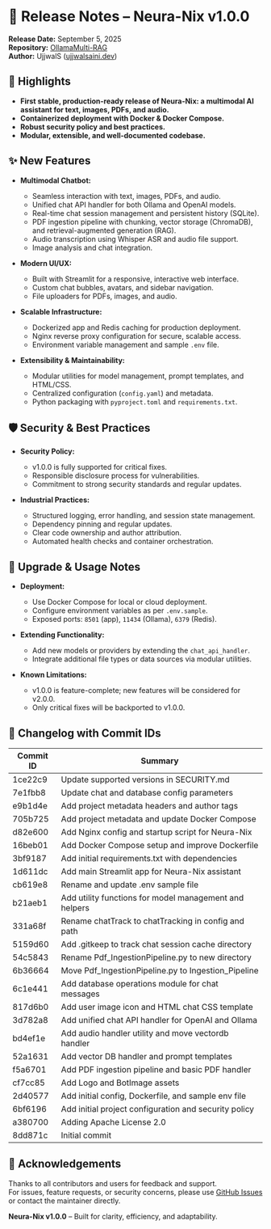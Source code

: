 # 🚀 Release Notes – Neura-Nix v1.0.0

**Release Date:** September 5, 2025  
**Repository:** [OllamaMulti-RAG](https://github.com/UjjwalSaini07/OllamaMulti-RAG)  
**Author:** UjjwalS ([ujjwalsaini.dev](https://ujjwalsaini.dev))

## 🎉 Highlights

- **First stable, production-ready release of Neura-Nix: a multimodal AI assistant for text, images, PDFs, and audio.**
- **Containerized deployment with Docker & Docker Compose.**
- **Robust security policy and best practices.**
- **Modular, extensible, and well-documented codebase.**


## ✨ New Features

- **Multimodal Chatbot:**  
	- Seamless interaction with text, images, PDFs, and audio.  
	- Unified chat API handler for both Ollama and OpenAI models.  
	- Real-time chat session management and persistent history (SQLite).  
	- PDF ingestion pipeline with chunking, vector storage (ChromaDB), and retrieval-augmented generation (RAG).  
	- Audio transcription using Whisper ASR and audio file support.  
	- Image analysis and chat integration.

- **Modern UI/UX:**  
	- Built with Streamlit for a responsive, interactive web interface.  
	- Custom chat bubbles, avatars, and sidebar navigation.  
	- File uploaders for PDFs, images, and audio.

- **Scalable Infrastructure:**  
	- Dockerized app and Redis caching for production deployment.  
	- Nginx reverse proxy configuration for secure, scalable access.  
	- Environment variable management and sample `.env` file.

- **Extensibility & Maintainability:**  
	- Modular utilities for model management, prompt templates, and HTML/CSS.  
	- Centralized configuration (`config.yaml`) and metadata.  
	- Python packaging with `pyproject.toml` and `requirements.txt`.

## 🛡️ Security & Best Practices

- **Security Policy:**  
	- v1.0.0 is fully supported for critical fixes.  
	- Responsible disclosure process for vulnerabilities.  
	- Commitment to strong security standards and regular updates.

- **Industrial Practices:**  
	- Structured logging, error handling, and session state management.  
	- Dependency pinning and regular updates.  
	- Clear code ownership and author attribution.  
	- Automated health checks and container orchestration.

## 📝 Upgrade & Usage Notes

- **Deployment:**  
	- Use Docker Compose for local or cloud deployment.  
	- Configure environment variables as per `.env.sample`.  
	- Exposed ports: `8501` (app), `11434` (Ollama), `6379` (Redis).

- **Extending Functionality:**  
	- Add new models or providers by extending the `chat_api_handler`.  
	- Integrate additional file types or data sources via modular utilities.

- **Known Limitations:**  
	- v1.0.0 is feature-complete; new features will be considered for v2.0.0.  
	- Only critical fixes will be backported to v1.0.0.

## 📂 Changelog with Commit IDs

| Commit ID | Summary |
|-----------|---------|
| 1ce22c9 | Update supported versions in SECURITY.md |
| 7e1fbb8 | Update chat and database config parameters |
| e9b1d4e | Add project metadata headers and author tags |
| 705b725 | Add project metadata and update Docker Compose |
| d82e600 | Add Nginx config and startup script for Neura-Nix |
| 16beb01 | Add Docker Compose setup and improve Dockerfile |
| 3bf9187 | Add initial requirements.txt with dependencies |
| 1d611dc | Add main Streamlit app for Neura-Nix assistant |
| cb619e8 | Rename and update .env sample file |
| b21aeb1 | Add utility functions for model management and helpers |
| 331a68f | Rename chatTrack to chatTracking in config and path |
| 5159d60 | Add .gitkeep to track chat session cache directory |
| 54c5843 | Rename Pdf_IngestionPipeline.py to new directory |
| 6b36664 | Move Pdf_IngestionPipeline.py to Ingestion_Pipeline |
| 6c1e441 | Add database operations module for chat messages |
| 817d6b0 | Add user image icon and HTML chat CSS template |
| 3d782a8 | Add unified chat API handler for OpenAI and Ollama |
| bd4ef1e | Add audio handler utility and move vectordb handler |
| 52a1631 | Add vector DB handler and prompt templates |
| f5a6701 | Add PDF ingestion pipeline and basic PDF handler |
| cf7cc85 | Add Logo and BotImage assets |
| 2d40577 | Add initial config, Dockerfile, and sample env file |
| 6bf6196 | Add initial project configuration and security policy |
| a380700 | Adding Apache License 2.0 |
| 8dd871c | Initial commit |

## 🙏 Acknowledgements

Thanks to all contributors and users for feedback and support.  
For issues, feature requests, or security concerns, please use [GitHub Issues](https://github.com/UjjwalSaini07/OllamaMulti-RAG/issues) or contact the maintainer directly.

**Neura-Nix v1.0.0** – Built for clarity, efficiency, and adaptability.

